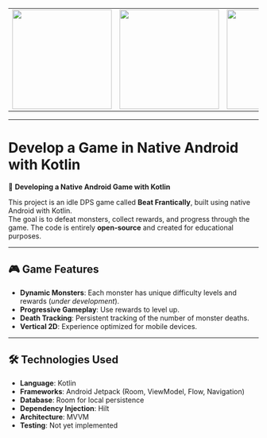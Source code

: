 <table style = "border-collapse: collapse;">
  <tr>
    <td style = "border: none;"><img src="https://github.com/JassonRDV/Develop-a-Game-in-Native-Android-with-Kotlin/blob/master/images/1.png" width="200"></td>
    <td style = "border: none;"><img src="https://github.com/JassonRDV/Develop-a-Game-in-Native-Android-with-Kotlin/blob/master/images/2.png" width="200"></td>
    <td style = "border: none;"><img src="https://github.com/JassonRDV/Develop-a-Game-in-Native-Android-with-Kotlin/blob/master/images/3.png" width="200"></td>
    <td style = "border: none;"><img src="https://github.com/JassonRDV/Develop-a-Game-in-Native-Android-with-Kotlin/blob/master/images/4.png" width="200"></td>
  </tr>
</table>

---

# Develop a Game in Native Android with Kotlin  

🚀 **Developing a Native Android Game with Kotlin**  

This project is an idle DPS game called **Beat Frantically**, built using native Android with Kotlin.  
The goal is to defeat monsters, collect rewards, and progress through the game. The code is entirely **open-source** and created for educational purposes.  

---

## 🎮 **Game Features**  

- **Dynamic Monsters**: Each monster has unique difficulty levels and rewards (*under development*).  
- **Progressive Gameplay**: Use rewards to level up.  
- **Death Tracking**: Persistent tracking of the number of monster deaths.  
- **Vertical 2D**: Experience optimized for mobile devices.  

---

## 🛠 **Technologies Used**  

- **Language**: Kotlin  
- **Frameworks**: Android Jetpack (Room, ViewModel, Flow, Navigation)  
- **Database**: Room for local persistence  
- **Dependency Injection**: Hilt  
- **Architecture**: MVVM  
- **Testing**: Not yet implemented  

